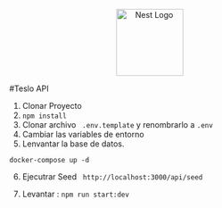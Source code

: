 <p align="center">
  <a href="http://nestjs.com/" target="blank"><img src="https://nestjs.com/img/logo-small.svg" width="120" alt="Nest Logo" /></a>
</p>

#Teslo API

1. Clonar Proyecto
2. ```npm install ```
3. Clonar archivo ``` .env.template``` y renombrarlo a ```.env```
4. Cambiar las variables de entorno
5. Lenvantar la base de datos.

```
docker-compose up -d
```

6. Ejecutrar Seed ``` http://localhost:3000/api/seed```

7. Levantar : ```npm run start:dev```